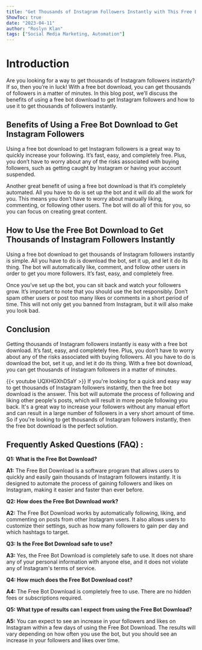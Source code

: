 ```yaml
---
title: "Get Thousands of Instagram Followers Instantly with This Free Bot Download!"
ShowToc: true 
date: "2023-04-11"
author: "Roslyn Klan" 
tags: ["Social Media Marketing, Automation"]
---
```

# Introduction

Are you looking for a way to get thousands of Instagram followers instantly? If so, then you’re in luck! With a free bot download, you can get thousands of followers in a matter of minutes. In this blog post, we’ll discuss the benefits of using a free bot download to get Instagram followers and how to use it to get thousands of followers instantly.

## Benefits of Using a Free Bot Download to Get Instagram Followers

Using a free bot download to get Instagram followers is a great way to quickly increase your following. It’s fast, easy, and completely free. Plus, you don’t have to worry about any of the risks associated with buying followers, such as getting caught by Instagram or having your account suspended.

Another great benefit of using a free bot download is that it’s completely automated. All you have to do is set up the bot and it will do all the work for you. This means you don’t have to worry about manually liking, commenting, or following other users. The bot will do all of this for you, so you can focus on creating great content.

## How to Use the Free Bot Download to Get Thousands of Instagram Followers Instantly

Using a free bot download to get thousands of Instagram followers instantly is simple. All you have to do is download the bot, set it up, and let it do its thing. The bot will automatically like, comment, and follow other users in order to get you more followers. It’s fast, easy, and completely free.

Once you’ve set up the bot, you can sit back and watch your followers grow. It’s important to note that you should use the bot responsibly. Don’t spam other users or post too many likes or comments in a short period of time. This will not only get you banned from Instagram, but it will also make you look bad.

## Conclusion

Getting thousands of Instagram followers instantly is easy with a free bot download. It’s fast, easy, and completely free. Plus, you don’t have to worry about any of the risks associated with buying followers. All you have to do is download the bot, set it up, and let it do its thing. With a free bot download, you can get thousands of Instagram followers in a matter of minutes.

{{< youtube UQXHGXhDSaY >}} 
If you're looking for a quick and easy way to get thousands of Instagram followers instantly, then the free bot download is the answer. This bot will automate the process of following and liking other people's posts, which will result in more people following you back. It's a great way to increase your followers without any manual effort and can result in a large number of followers in a very short amount of time. So if you're looking to get thousands of Instagram followers instantly, then the free bot download is the perfect solution.

## Frequently Asked Questions (FAQ) :
**Q1: What is the Free Bot Download?**

**A1:** The Free Bot Download is a software program that allows users to quickly and easily gain thousands of Instagram followers instantly. It is designed to automate the process of gaining followers and likes on Instagram, making it easier and faster than ever before.

**Q2: How does the Free Bot Download work?**

**A2:** The Free Bot Download works by automatically following, liking, and commenting on posts from other Instagram users. It also allows users to customize their settings, such as how many followers to gain per day and which hashtags to target.

**Q3: Is the Free Bot Download safe to use?**

**A3:** Yes, the Free Bot Download is completely safe to use. It does not share any of your personal information with anyone else, and it does not violate any of Instagram's terms of service.

**Q4: How much does the Free Bot Download cost?**

**A4:** The Free Bot Download is completely free to use. There are no hidden fees or subscriptions required.

**Q5: What type of results can I expect from using the Free Bot Download?**

**A5:** You can expect to see an increase in your followers and likes on Instagram within a few days of using the Free Bot Download. The results will vary depending on how often you use the bot, but you should see an increase in your followers and likes over time.


